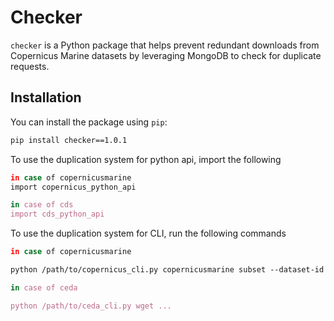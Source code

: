 # Checker

`checker` is a Python package that helps prevent redundant downloads from Copernicus Marine datasets by leveraging MongoDB to check for duplicate requests.

## Installation

You can install the package using `pip`:

```bash
pip install checker==1.0.1

```
To use the duplication system for python api, import the following

```bash
in case of copernicusmarine
import copernicus_python_api

in case of cds
import cds_python_api
```

To use the duplication system for CLI, run the following commands

```bash
in case of copernicusmarine

python /path/to/copernicus_cli.py copernicusmarine subset --dataset-id ...

in case of ceda

python /path/to/ceda_cli.py wget ...

```